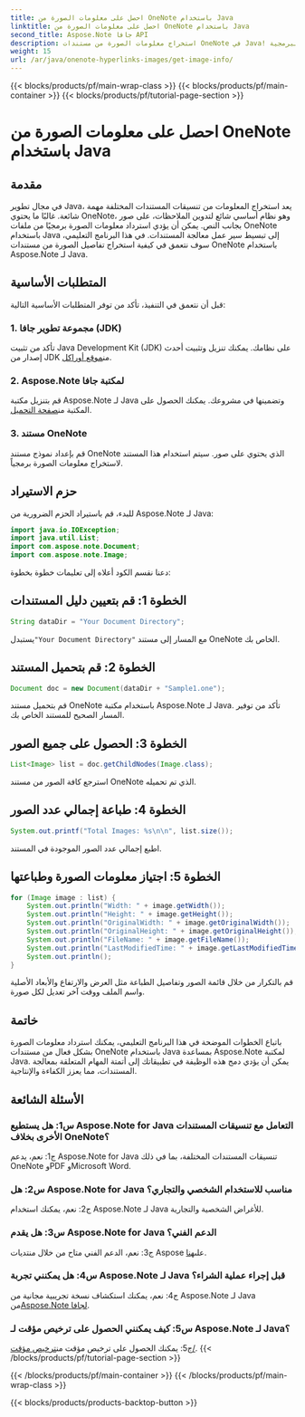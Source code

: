 ```yaml
---
title: احصل على معلومات الصورة من OneNote باستخدام Java
linktitle: احصل على معلومات الصورة من OneNote باستخدام Java
second_title: Aspose.Note جافا API
description: استخراج معلومات الصورة من مستندات OneNote في Java! احصل على أبعاد الصور وأسماء الملفات والمزيد. تم تضمين الخطوات السهلة وأمثلة التعليمات البرمجية. #OneNote #Java #Aspose
weight: 15
url: /ar/java/onenote-hyperlinks-images/get-image-info/
---
```


{{< blocks/products/pf/main-wrap-class >}}
{{< blocks/products/pf/main-container >}}
{{< blocks/products/pf/tutorial-page-section >}}

# احصل على معلومات الصورة من OneNote باستخدام Java

## مقدمة

في مجال تطوير Java، يعد استخراج المعلومات من تنسيقات المستندات المختلفة مهمة شائعة. غالبًا ما يحتوي OneNote، وهو نظام أساسي شائع لتدوين الملاحظات، على صور بجانب النص. يمكن أن يؤدي استرداد معلومات الصورة برمجيًا من ملفات OneNote باستخدام Java إلى تبسيط سير عمل معالجة المستندات. في هذا البرنامج التعليمي، سوف نتعمق في كيفية استخراج تفاصيل الصورة من مستندات OneNote باستخدام Aspose.Note لـ Java.

## المتطلبات الأساسية

قبل أن نتعمق في التنفيذ، تأكد من توفر المتطلبات الأساسية التالية:

### 1. مجموعة تطوير جافا (JDK)

تأكد من تثبيت Java Development Kit (JDK) على نظامك. يمكنك تنزيل وتثبيت أحدث إصدار من JDK من[موقع أوراكل](https://www.oracle.com/java/technologies/javase-jdk15-downloads.html).

### 2. Aspose.Note لمكتبة جافا

 قم بتنزيل مكتبة Aspose.Note لـ Java وتضمينها في مشروعك. يمكنك الحصول على المكتبة من[صفحة التحميل](https://releases.aspose.com/note/java/).

### 3. مستند OneNote

قم بإعداد نموذج مستند OneNote الذي يحتوي على صور. سيتم استخدام هذا المستند لاستخراج معلومات الصورة برمجياً.

## حزم الاستيراد

للبدء، قم باستيراد الحزم الضرورية من Aspose.Note لـ Java:

```java
import java.io.IOException;
import java.util.List;
import com.aspose.note.Document;
import com.aspose.note.Image;
```

دعنا نقسم الكود أعلاه إلى تعليمات خطوة بخطوة:

## الخطوة 1: قم بتعيين دليل المستندات

```java
String dataDir = "Your Document Directory";
```

 يستبدل`"Your Document Directory"` مع المسار إلى مستند OneNote الخاص بك.

## الخطوة 2: قم بتحميل المستند

```java
Document doc = new Document(dataDir + "Sample1.one");
```

قم بتحميل مستند OneNote باستخدام مكتبة Aspose.Note لـ Java. تأكد من توفير المسار الصحيح للمستند الخاص بك.

## الخطوة 3: الحصول على جميع الصور

```java
List<Image> list = doc.getChildNodes(Image.class);
```

استرجع كافة الصور من مستند OneNote الذي تم تحميله.

## الخطوة 4: طباعة إجمالي عدد الصور

```java
System.out.printf("Total Images: %s\n\n", list.size());
```

اطبع إجمالي عدد الصور الموجودة في المستند.

## الخطوة 5: اجتياز معلومات الصورة وطباعتها

```java
for (Image image : list) {
    System.out.println("Width: " + image.getWidth());
    System.out.println("Height: " + image.getHeight());
    System.out.println("OriginalWidth: " + image.getOriginalWidth());
    System.out.println("OriginalHeight: " + image.getOriginalHeight());
    System.out.println("FileName: " + image.getFileName());
    System.out.println("LastModifiedTime: " + image.getLastModifiedTime());
    System.out.println();
}
```

قم بالتكرار من خلال قائمة الصور وتفاصيل الطباعة مثل العرض والارتفاع والأبعاد الأصلية واسم الملف ووقت آخر تعديل لكل صورة.

## خاتمة

باتباع الخطوات الموضحة في هذا البرنامج التعليمي، يمكنك استرداد معلومات الصورة بشكل فعال من مستندات OneNote باستخدام Java بمساعدة Aspose.Note لمكتبة Java. يمكن أن يؤدي دمج هذه الوظيفة في تطبيقاتك إلى أتمتة المهام المتعلقة بمعالجة المستندات، مما يعزز الكفاءة والإنتاجية.

## الأسئلة الشائعة

### س1: هل يستطيع Aspose.Note for Java التعامل مع تنسيقات المستندات الأخرى بخلاف OneNote؟

ج1: نعم، يدعم Aspose.Note for Java تنسيقات المستندات المختلفة، بما في ذلك OneNote وPDF وMicrosoft Word.

### س2: هل Aspose.Note for Java مناسب للاستخدام الشخصي والتجاري؟

ج2: نعم، يمكنك استخدام Aspose.Note لـ Java للأغراض الشخصية والتجارية.

### س3: هل يقدم Aspose.Note for Java الدعم الفني؟

 ج3: نعم، الدعم الفني متاح من خلال منتديات Aspose على[هنا](https://forum.aspose.com/c/note/28).

### س4: هل يمكنني تجربة Aspose.Note لـ Java قبل إجراء عملية الشراء؟

 ج4: نعم، يمكنك استكشاف نسخة تجريبية مجانية من Aspose.Note لـ Java من[Aspose.Note لجافا](https://releases.aspose.com/note/java/).

### س5: كيف يمكنني الحصول على ترخيص مؤقت لـ Aspose.Note لـ Java؟
 
 ج5: يمكنك الحصول على ترخيص مؤقت من[ترخيص مؤقت/](https://purchase.aspose.com/temporary-license/).
{{< /blocks/products/pf/tutorial-page-section >}}

{{< /blocks/products/pf/main-container >}}
{{< /blocks/products/pf/main-wrap-class >}}

{{< blocks/products/products-backtop-button >}}
